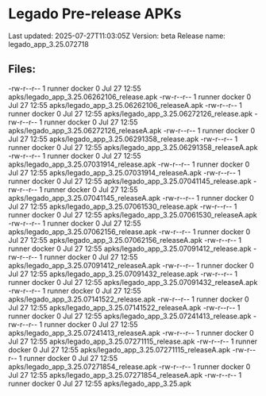 # Legado Pre-release APKs
Last updated: 2025-07-27T11:03:05Z
Version: beta
Release name: legado_app_3.25.072718
## Files:
-rw-r--r-- 1 runner docker 0 Jul 27 12:55 apks/legado_app_3.25.06262106_release.apk
-rw-r--r-- 1 runner docker 0 Jul 27 12:55 apks/legado_app_3.25.06262106_releaseA.apk
-rw-r--r-- 1 runner docker 0 Jul 27 12:55 apks/legado_app_3.25.06272126_release.apk
-rw-r--r-- 1 runner docker 0 Jul 27 12:55 apks/legado_app_3.25.06272126_releaseA.apk
-rw-r--r-- 1 runner docker 0 Jul 27 12:55 apks/legado_app_3.25.06291358_release.apk
-rw-r--r-- 1 runner docker 0 Jul 27 12:55 apks/legado_app_3.25.06291358_releaseA.apk
-rw-r--r-- 1 runner docker 0 Jul 27 12:55 apks/legado_app_3.25.07031914_release.apk
-rw-r--r-- 1 runner docker 0 Jul 27 12:55 apks/legado_app_3.25.07031914_releaseA.apk
-rw-r--r-- 1 runner docker 0 Jul 27 12:55 apks/legado_app_3.25.07041145_release.apk
-rw-r--r-- 1 runner docker 0 Jul 27 12:55 apks/legado_app_3.25.07041145_releaseA.apk
-rw-r--r-- 1 runner docker 0 Jul 27 12:55 apks/legado_app_3.25.07061530_release.apk
-rw-r--r-- 1 runner docker 0 Jul 27 12:55 apks/legado_app_3.25.07061530_releaseA.apk
-rw-r--r-- 1 runner docker 0 Jul 27 12:55 apks/legado_app_3.25.07062156_release.apk
-rw-r--r-- 1 runner docker 0 Jul 27 12:55 apks/legado_app_3.25.07062156_releaseA.apk
-rw-r--r-- 1 runner docker 0 Jul 27 12:55 apks/legado_app_3.25.07091412_release.apk
-rw-r--r-- 1 runner docker 0 Jul 27 12:55 apks/legado_app_3.25.07091412_releaseA.apk
-rw-r--r-- 1 runner docker 0 Jul 27 12:55 apks/legado_app_3.25.07091432_release.apk
-rw-r--r-- 1 runner docker 0 Jul 27 12:55 apks/legado_app_3.25.07091432_releaseA.apk
-rw-r--r-- 1 runner docker 0 Jul 27 12:55 apks/legado_app_3.25.07141522_release.apk
-rw-r--r-- 1 runner docker 0 Jul 27 12:55 apks/legado_app_3.25.07141522_releaseA.apk
-rw-r--r-- 1 runner docker 0 Jul 27 12:55 apks/legado_app_3.25.07241413_release.apk
-rw-r--r-- 1 runner docker 0 Jul 27 12:55 apks/legado_app_3.25.07241413_releaseA.apk
-rw-r--r-- 1 runner docker 0 Jul 27 12:55 apks/legado_app_3.25.07271115_release.apk
-rw-r--r-- 1 runner docker 0 Jul 27 12:55 apks/legado_app_3.25.07271115_releaseA.apk
-rw-r--r-- 1 runner docker 0 Jul 27 12:55 apks/legado_app_3.25.07271854_release.apk
-rw-r--r-- 1 runner docker 0 Jul 27 12:55 apks/legado_app_3.25.07271854_releaseA.apk
-rw-r--r-- 1 runner docker 0 Jul 27 12:55 apks/legado_app_3.25.apk
